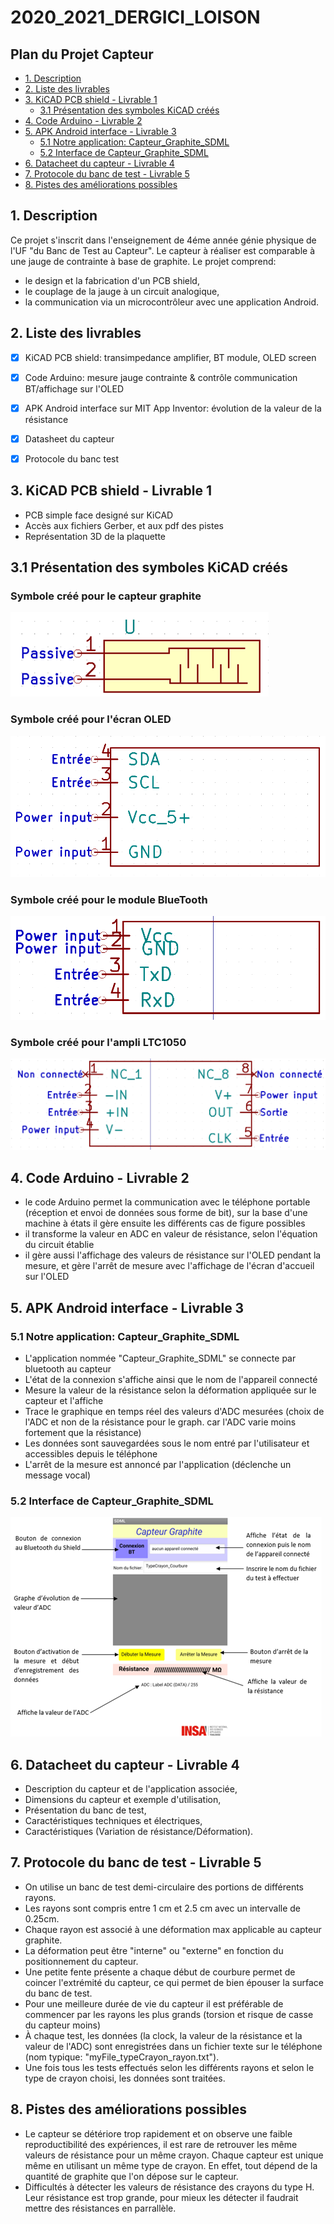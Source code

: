 # 2020_2021_DERGICI_LOISON


## Plan du Projet Capteur

  - [1. Description](#1-description)
  - [2. Liste des livrables](#2-liste-des-livrables)
  - [3. KiCAD PCB shield - Livrable 1](#3-kicad-pcb-shield---livrable-1)
    - [3.1 Présentation des symboles KiCAD créés](#31-présentation-des-symboles-kicad-créés)
  - [4. Code Arduino - Livrable 2](#4-code-arduino---livrable-2)
  - [5. APK Android interface - Livrable 3](#5-apk-android-interface---livrable-3)
    - [5.1 Notre application: Capteur_Graphite_SDML](#51-notre-application-capteur_graphite_sdml)
    - [5.2 Interface de Capteur_Graphite_SDML](#52-interface-de-capteur_graphite_sdml)
  - [6. Datacheet du capteur - Livrable 4](#6-datacheet-du-capteur---livrable-4)
  - [7. Protocole du banc de test - Livrable 5](#7-protocole-du-banc-de-test---livrable-5)
  - [8. Pistes des améliorations possibles](#8-pistes-des-améliorations-possibles)



## 1. Description 

Ce projet s'inscrit dans l'enseignement de 4éme année génie physique de l'UF "du Banc de Test au Capteur".
Le capteur à réaliser est comparable à une jauge de contrainte à base de graphite.
Le projet comprend:
 - le design et la fabrication d'un PCB shield, 
 - le couplage de la jauge à un circuit analogique, 
 - la communication via un microcontrôleur avec une application Android. 



## 2. Liste des livrables

- [x] KiCAD PCB shield: transimpedance amplifier, BT module, OLED screen
- [x] Code Arduino: mesure jauge contrainte & contrôle communication BT/affichage sur l'OLED
- [x] APK Android interface sur MIT App Inventor: évolution de la valeur de la résistance
- [x] Datasheet du capteur
- [x] Protocole du banc test



## 3. KiCAD PCB shield - Livrable 1

- PCB simple face designé sur KiCAD
- Accès aux fichiers Gerber, et aux pdf des pistes
- Représentation 3D de la plaquette

## 3.1 Présentation des symboles KiCAD créés

### Symbole créé pour le capteur graphite
![Symbole du capteur sous KiCAD](Images/Symbole_Capteur_KiCAD.png)

### Symbole créé pour l'écran OLED
![Symbole de l'OLED sous KiCAD](Images/Symbole_OLED_KiCAD.png)

### Symbole créé pour le module BlueTooth
![Symbole du module BT sous KiCAD](Images/Symbole_ModuleBT_KiCAD.png)

### Symbole créé pour l'ampli LTC1050
![Symbole de l'ampli LTC1050 sous KiCAD](Images/Symbole_Ampli_KiCAD.png)







## 4. Code Arduino - Livrable 2

- le code Arduino permet la communication avec le téléphone portable (réception et envoi de données sous forme de bit), sur la base d'une machine à états il gère ensuite les différents cas de figure possibles
- il transforme la valeur en ADC en valeur de résistance, selon l'équation du circuit établie
- il gère aussi l'affichage des valeurs de résistance sur l'OLED pendant la mesure, et gère l'arrêt de mesure avec l'affichage de l'écran d'accueil sur l'OLED



## 5. APK Android interface - Livrable 3


### 5.1 Notre application: Capteur_Graphite_SDML
- L'application nommée "Capteur_Graphite_SDML" se connecte par bluetooth au capteur 
- L'état de la connexion s'affiche ainsi que le nom de l'appareil connecté
- Mesure la valeur de la résistance selon la déformation appliquée sur le capteur et l'affiche
- Trace le graphique en temps réel des valeurs d'ADC mesurées (choix de l'ADC et non de la résistance pour le graph. car l'ADC varie moins fortement que la résistance)
- Les données sont sauvegardées sous le nom entré par l'utilisateur et accessibles depuis le téléphone 
- L'arrêt de la mesure est annoncé par l'application (déclenche un message vocal)

### 5.2 Interface de Capteur_Graphite_SDML

![Interface de l'appli](Images/Interface_App_MIT.png)



## 6. Datacheet du capteur - Livrable 4

- Description du capteur et de l'application associée,
- Dimensions du capteur et exemple d'utilisation,
- Présentation du banc de test,
- Caractéristiques techniques et électriques,
- Caractéristiques (Variation de résistance/Déformation).



## 7. Protocole du banc de test - Livrable 5

- On utilise un banc de test demi-circulaire des portions de différents rayons. 
- Les rayons sont compris entre 1 cm et 2.5 cm avec un intervalle de 0.25cm. 
- Chaque rayon est associé à une déformation max applicable au capteur graphite.
- La déformation peut être "interne" ou "externe" en fonction du positionnement du capteur. 
- Une petite fente présente a chaque début de courbure permet de coincer l'extrémité du capteur, ce qui permet de bien épouser la surface du banc de test. 
- Pour une meilleure durée de vie du capteur il est préférable de commencer par les rayons les plus grands (torsion et risque de casse du capteur moins)
- À chaque test, les données (la clock, la valeur de la résistance et la valeur de l'ADC) sont enregistrées dans un fichier texte sur le téléphone (nom typique: "myFile_typeCrayon_rayon.txt").
- Une fois tous les tests effectués selon les différents rayons et selon le type de crayon choisi, les données sont traitées.



## 8. Pistes des améliorations possibles

- Le capteur se détériore trop rapidement et on observe une faible reproductibilité des expériences, il est rare de retrouver les même valeurs de résistance pour un même crayon. Chaque capteur est unique même en utilisant un même type de crayon. En effet, tout dépend de la quantité de graphite que l'on dépose sur le capteur.  
- Difficultés à détecter les valeurs de résistance des crayons du type H. Leur résistance est trop grande, pour mieux les détecter il faudrait mettre des résistances en parrallèle. 
